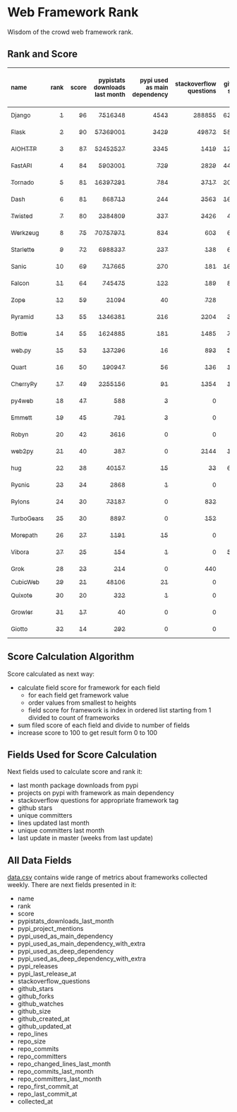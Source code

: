 # Web Framework Rank
Wisdom of the crowd web framework rank.

## Rank and Score
<sub>name</sub> | <sub>rank</sub> | <sub>score</sub> | <sub>pypistats downloads last month</sub> | <sub>pypi used as main dependency</sub> | <sub>stackoverflow questions</sub> | <sub>github stars</sub> | <sub>repo unique committers</sub> | <sub>repo changed lines last month</sub> | <sub>repo unique committers last month</sub> | <sub>repo last commit</sub>
:--- | ---: | ---: | ---: | ---: | ---: | ---: | ---: | ---: | ---: | ---:
[<sub>Django</sub>](https://github.com/django/django "first commit: 2005-07-13") | [<sub>1</sub>](# "  +0 last week") | [<sub>96</sub>](# "  -2 last week") | [<sub>7516348</sub>](# "  #5 in pypistats downloads last month -0.36% last week") | [<sub>4543</sub>](# "  #1 in pypi used as main dependency +0.31% last week") | [<sub>288855</sub>](# "  #1 in stackoverflow questions +0.13% last week") | [<sub>63647</sub>](# "  #1 in github stars +0.22% last week") | [<sub>2678</sub>](# "  #1 in repo unique committers +0.04% last week") | [<sub>5305</sub>](# "  #2 in repo changed lines last month -3.56% last week") | [<sub>34</sub>](# "  #1 in repo unique committers last month +3.03% last week") | [<sub>2022-04-22</sub>](# "▼ #2 in repo last commit 1 week ago")
[<sub>Flask</sub>](https://github.com/pallets/flask "first commit: 2010-04-06; uses: Werkzeug") | [<sub>2</sub>](# "  +0 last week") | [<sub>90</sub>](# "  -1 last week") | [<sub>57369001</sub>](# "  #2 in pypistats downloads last month +4.05% last week") | [<sub>3429</sub>](# "  #2 in pypi used as main dependency +0.41% last week") | [<sub>49872</sub>](# "  #2 in stackoverflow questions +0.24% last week") | [<sub>58696</sub>](# "  #2 in github stars +0.16% last week") | [<sub>778</sub>](# "  #2 in repo unique committers +0.0% last week") | [<sub>888</sub>](# "▲ #4 in repo changed lines last month -19.71% last week") | [<sub>6</sub>](# "▼ #5 in repo unique committers last month -14.29% last week") | [<sub>2022-04-08</sub>](# "▼ #14 in repo last commit 3 weeks ago")
[<sub>AIOHTTP</sub>](https://github.com/aio-libs/aiohttp "first commit: 2013-10-01") | [<sub>3</sub>](# "▲ +1 last week") | [<sub>87</sub>](# "▲ +4 last week") | [<sub>52452527</sub>](# "  #3 in pypistats downloads last month +1.92% last week") | [<sub>3345</sub>](# "  #3 in pypi used as main dependency +0.48% last week") | [<sub>1419</sub>](# "  #10 in stackoverflow questions +0.5% last week") | [<sub>12353</sub>](# "  #7 in github stars +0.19% last week") | [<sub>661</sub>](# "  #3 in repo unique committers +0.0% last week") | [<sub>297</sub>](# "  #12 in repo changed lines last month +6.07% last week") | [<sub>7</sub>](# "▲ #3 in repo unique committers last month +16.67% last week") | [<sub>2022-04-23</sub>](# "▲ #1 in repo last commit 1 week ago")
[<sub>FastAPI</sub>](https://github.com/tiangolo/fastapi "first commit: 2018-12-05; uses: Starlette") | [<sub>4</sub>](# "▼ -1 last week") | [<sub>84</sub>](# "▼ -1 last week") | [<sub>5903001</sub>](# "  #7 in pypistats downloads last month -1.39% last week") | [<sub>729</sub>](# "  #6 in pypi used as main dependency +1.67% last week") | [<sub>2829</sub>](# "  #6 in stackoverflow questions +1.11% last week") | [<sub>44241</sub>](# "  #3 in github stars +0.48% last week") | [<sub>299</sub>](# "  #8 in repo unique committers +0.34% last week") | [<sub>547</sub>](# "▼ #7 in repo changed lines last month -62.56% last week") | [<sub>6</sub>](# "▲ #5 in repo unique committers last month +50.0% last week") | [<sub>2022-04-17</sub>](# "▼ #2 in repo last commit 1 week ago")
[<sub>Tornado</sub>](https://github.com/tornadoweb/tornado "first commit: 2009-09-09") | [<sub>5</sub>](# "▲ +1 last week") | [<sub>81</sub>](# "▲ +1 last week") | [<sub>16397291</sub>](# "  #4 in pypistats downloads last month +0.96% last week") | [<sub>784</sub>](# "  #5 in pypi used as main dependency +0.77% last week") | [<sub>3717</sub>](# "  #3 in stackoverflow questions +0.08% last week") | [<sub>20517</sub>](# "  #4 in github stars +0.09% last week") | [<sub>438</sub>](# "  #5 in repo unique committers +0.23% last week") | [<sub>56</sub>](# "▼ #16 in repo changed lines last month -74.77% last week") | [<sub>3</sub>](# "▲ #11 in repo unique committers last month +50.0% last week") | [<sub>2022-04-22</sub>](# "▲ #2 in repo last commit 1 week ago")
[<sub>Dash</sub>](https://github.com/plotly/dash "first commit: 2015-04-10") | [<sub>6</sub>](# "▲ +1 last week") | [<sub>81</sub>](# "▲ +2 last week") | [<sub>868713</sub>](# "  #12 in pypistats downloads last month -2.41% last week") | [<sub>244</sub>](# "  #9 in pypi used as main dependency +0.41% last week") | [<sub>3563</sub>](# "  #4 in stackoverflow questions +0.79% last week") | [<sub>16287</sub>](# "  #5 in github stars +0.23% last week") | [<sub>134</sub>](# "  #16 in repo unique committers +1.52% last week") | [<sub>514132</sub>](# "  #1 in repo changed lines last month +247.72% last week") | [<sub>9</sub>](# "▲ #2 in repo unique committers last month +80.0% last week") | [<sub>2022-04-22</sub>](# "▲ #2 in repo last commit 1 week ago")
[<sub>Twisted</sub>](https://github.com/twisted/twisted "first commit: 2001-07-09") | [<sub>7</sub>](# "▼ -2 last week") | [<sub>80</sub>](# "▼ +0 last week") | [<sub>2384809</sub>](# "  #8 in pypistats downloads last month +0.54% last week") | [<sub>337</sub>](# "  #7 in pypi used as main dependency +0.0% last week") | [<sub>3426</sub>](# "  #5 in stackoverflow questions +0.0% last week") | [<sub>4570</sub>](# "  #15 in github stars +0.22% last week") | [<sub>272</sub>](# "  #9 in repo unique committers +0.0% last week") | [<sub>2880</sub>](# "  #3 in repo changed lines last month +11.84% last week") | [<sub>6</sub>](# "  #5 in repo unique committers last month +0.0% last week") | [<sub>2022-04-21</sub>](# "▲ #2 in repo last commit 1 week ago")
[<sub>Werkzeug</sub>](https://github.com/pallets/werkzeug "first commit: 2007-05-04; used by: Flask and Quart") | [<sub>8</sub>](# "  +0 last week") | [<sub>75</sub>](# "  -1 last week") | [<sub>70757971</sub>](# "  #1 in pypistats downloads last month +1.48% last week") | [<sub>834</sub>](# "  #4 in pypi used as main dependency +0.72% last week") | [<sub>603</sub>](# "  #15 in stackoverflow questions +0.17% last week") | [<sub>6040</sub>](# "  #12 in github stars +0.08% last week") | [<sub>459</sub>](# "  #4 in repo unique committers +0.0% last week") | [<sub>504</sub>](# "  #8 in repo changed lines last month -5.97% last week") | [<sub>3</sub>](# "▼ #11 in repo unique committers last month -25.0% last week") | [<sub>2022-04-01</sub>](# "▼ #16 in repo last commit 4 weeks ago")
[<sub>Starlette</sub>](https://github.com/encode/starlette "first commit: 2018-06-25; used by: FastAPI") | [<sub>9</sub>](# "▲ +1 last week") | [<sub>72</sub>](# "▲ +7 last week") | [<sub>6988337</sub>](# "  #6 in pypistats downloads last month -0.62% last week") | [<sub>237</sub>](# "  #10 in pypi used as main dependency +0.0% last week") | [<sub>138</sub>](# "  #20 in stackoverflow questions +0.0% last week") | [<sub>6871</sub>](# "  #10 in github stars +0.42% last week") | [<sub>209</sub>](# "  #12 in repo unique committers +0.0% last week") | [<sub>576</sub>](# "▲ #6 in repo changed lines last month +844.26% last week") | [<sub>4</sub>](# "▼ #9 in repo unique committers last month +0.0% last week") | [<sub>2022-04-22</sub>](# "▲ #2 in repo last commit 1 week ago")
[<sub>Sanic</sub>](https://github.com/sanic-org/sanic "first commit: 2016-05-26") | [<sub>10</sub>](# "▼ -1 last week") | [<sub>69</sub>](# "▼ -2 last week") | [<sub>717665</sub>](# "▼ #14 in pypistats downloads last month -8.22% last week") | [<sub>270</sub>](# "  #8 in pypi used as main dependency +0.75% last week") | [<sub>181</sub>](# "  #18 in stackoverflow questions -0.55% last week") | [<sub>16031</sub>](# "  #6 in github stars +0.11% last week") | [<sub>349</sub>](# "  #7 in repo unique committers +0.0% last week") | [<sub>106</sub>](# "▼ #15 in repo changed lines last month -79.09% last week") | [<sub>2</sub>](# "▼ #13 in repo unique committers last month -71.43% last week") | [<sub>2022-04-17</sub>](# "▲ #2 in repo last commit 1 week ago")
[<sub>Falcon</sub>](https://github.com/falconry/falcon "first commit: 2012-12-06; used by: hug") | [<sub>11</sub>](# "  +0 last week") | [<sub>64</sub>](# "  -1 last week") | [<sub>745475</sub>](# "▲ #13 in pypistats downloads last month -1.24% last week") | [<sub>122</sub>](# "  #13 in pypi used as main dependency +0.0% last week") | [<sub>189</sub>](# "  #17 in stackoverflow questions +0.0% last week") | [<sub>8746</sub>](# "  #8 in github stars +0.02% last week") | [<sub>194</sub>](# "  #13 in repo unique committers +0.0% last week") | [<sub>124</sub>](# "▲ #14 in repo changed lines last month -23.93% last week") | [<sub>4</sub>](# "▼ #9 in repo unique committers last month +0.0% last week") | [<sub>2022-04-09</sub>](# "▼ #13 in repo last commit 3 weeks ago")
[<sub>Zope</sub>](https://github.com/zopefoundation/Zope "first commit: 1996-06-17") | [<sub>12</sub>](# "  +0 last week") | [<sub>59</sub>](# "  +0 last week") | [<sub>21094</sub>](# "  #20 in pypistats downloads last month -3.53% last week") | [<sub>40</sub>](# "  #16 in pypi used as main dependency +0.0% last week") | [<sub>728</sub>](# "  #14 in stackoverflow questions +0.14% last week") | [<sub>288</sub>](# "  #25 in github stars +0.0% last week") | [<sub>171</sub>](# "  #14 in repo unique committers +0.0% last week") | [<sub>401</sub>](# "▲ #10 in repo changed lines last month +19.7% last week") | [<sub>5</sub>](# "  #8 in repo unique committers last month +25.0% last week") | [<sub>2022-04-21</sub>](# "▼ #2 in repo last commit 1 week ago")
[<sub>Pyramid</sub>](https://github.com/Pylons/pyramid "first commit: 2008-07-04; used by: CubicWeb") | [<sub>13</sub>](# "  +0 last week") | [<sub>55</sub>](# "  +0 last week") | [<sub>1346381</sub>](# "  #11 in pypistats downloads last month +0.41% last week") | [<sub>216</sub>](# "  #11 in pypi used as main dependency +0.0% last week") | [<sub>2204</sub>](# "  #7 in stackoverflow questions +0.0% last week") | [<sub>3655</sub>](# "  #16 in github stars +0.03% last week") | [<sub>358</sub>](# "  #6 in repo unique committers +0.0% last week") | [<sub>0</sub>](# "▲ #19 in repo changed lines last month +100% last week") | [<sub>0</sub>](# "▲ #19 in repo unique committers last month +100% last week") | [<sub>2022-03-13</sub>](# "  #20 in repo last commit 6 weeks ago")
[<sub>Bottle</sub>](https://github.com/bottlepy/bottle "first commit: 2009-06-30") | [<sub>14</sub>](# "  +0 last week") | [<sub>55</sub>](# "  +1 last week") | [<sub>1624885</sub>](# "  #10 in pypistats downloads last month +0.32% last week") | [<sub>181</sub>](# "  #12 in pypi used as main dependency +1.12% last week") | [<sub>1485</sub>](# "  #9 in stackoverflow questions +0.07% last week") | [<sub>7593</sub>](# "  #9 in github stars +0.04% last week") | [<sub>226</sub>](# "  #11 in repo unique committers +0.0% last week") | [<sub>0</sub>](# "▲ #19 in repo changed lines last month +100% last week") | [<sub>0</sub>](# "▲ #19 in repo unique committers last month +100% last week") | [<sub>2022-03-01</sub>](# "  #22 in repo last commit 8 weeks ago")
[<sub>web.py</sub>](https://github.com/webpy/webpy "first commit: 1970-01-01") | [<sub>15</sub>](# "  +0 last week") | [<sub>53</sub>](# "  +1 last week") | [<sub>137296</sub>](# "  #16 in pypistats downloads last month +8.87% last week") | [<sub>16</sub>](# "  #18 in pypi used as main dependency +0.0% last week") | [<sub>893</sub>](# "  #12 in stackoverflow questions +0.11% last week") | [<sub>5686</sub>](# "  #14 in github stars +0.0% last week") | [<sub>92</sub>](# "  #18 in repo unique committers +0.0% last week") | [<sub>2</sub>](# "▲ #18 in repo changed lines last month +0.0% last week") | [<sub>1</sub>](# "▲ #14 in repo unique committers last month +0.0% last week") | [<sub>2022-03-27</sub>](# "▼ #16 in repo last commit 4 weeks ago")
[<sub>Quart</sub>](https://gitlab.com/pgjones/quart "first commit: 2017-05-14; uses: Werkzeug") | [<sub>16</sub>](# "  +0 last week") | [<sub>50</sub>](# "  -1 last week") | [<sub>190947</sub>](# "  #15 in pypistats downloads last month +1.02% last week") | [<sub>56</sub>](# "  #15 in pypi used as main dependency +0.0% last week") | [<sub>136</sub>](# "  #21 in stackoverflow questions +0.0% last week") | [<sub>1042</sub>](# "  #19 in github stars +0.19% last week") | [<sub>68</sub>](# "  #19 in repo unique committers +0.0% last week") | [<sub>157</sub>](# "▲ #13 in repo changed lines last month -16.93% last week") | [<sub>1</sub>](# "▼ #14 in repo unique committers last month -50.0% last week") | [<sub>2022-03-26</sub>](# "▼ #16 in repo last commit 5 weeks ago")
[<sub>CherryPy</sub>](https://github.com/cherrypy/cherrypy "first commit: 2004-11-20") | [<sub>17</sub>](# "▲ +1 last week") | [<sub>49</sub>](# "▲ +0 last week") | [<sub>2255156</sub>](# "  #9 in pypistats downloads last month +2.49% last week") | [<sub>91</sub>](# "  #14 in pypi used as main dependency +0.0% last week") | [<sub>1354</sub>](# "  #11 in stackoverflow questions +0.07% last week") | [<sub>1534</sub>](# "  #18 in github stars +0.26% last week") | [<sub>145</sub>](# "  #15 in repo unique committers +0.0% last week") | [<sub>0</sub>](# "▲ #19 in repo changed lines last month +100% last week") | [<sub>0</sub>](# "▲ #19 in repo unique committers last month +100% last week") | [<sub>2022-03-13</sub>](# "  #20 in repo last commit 6 weeks ago")
[<sub>py4web</sub>](https://github.com/web2py/py4web "first commit: 2019-03-25") | [<sub>18</sub>](# "▼ -1 last week") | [<sub>47</sub>](# "▼ -2 last week") | [<sub>588</sub>](# "  #26 in pypistats downloads last month +2.98% last week") | [<sub>3</sub>](# "  #21 in pypi used as main dependency +0.0% last week") | [<sub>0</sub>](# "  #23 in stackoverflow questions +100% last week") | [<sub>175</sub>](# "  #27 in github stars +0.0% last week") | [<sub>60</sub>](# "  #20 in repo unique committers +0.0% last week") | [<sub>355</sub>](# "▼ #11 in repo changed lines last month -66.32% last week") | [<sub>7</sub>](# "▼ #3 in repo unique committers last month +0.0% last week") | [<sub>2022-04-19</sub>](# "▲ #2 in repo last commit 1 week ago")
[<sub>Emmett</sub>](https://github.com/emmett-framework/emmett "first commit: 2014-10-22") | [<sub>19</sub>](# "▲ +1 last week") | [<sub>45</sub>](# "▲ +2 last week") | [<sub>791</sub>](# "  #25 in pypistats downloads last month +2.2% last week") | [<sub>3</sub>](# "  #21 in pypi used as main dependency +0.0% last week") | [<sub>0</sub>](# "  #23 in stackoverflow questions +100% last week") | [<sub>753</sub>](# "  #22 in github stars +0.13% last week") | [<sub>22</sub>](# "  #26 in repo unique committers +0.0% last week") | [<sub>699</sub>](# "▲ #5 in repo changed lines last month +8.2% last week") | [<sub>1</sub>](# "▲ #14 in repo unique committers last month +0.0% last week") | [<sub>2022-04-19</sub>](# "▲ #2 in repo last commit 1 week ago")
[<sub>Robyn</sub>](https://github.com/sansyrox/robyn "first commit: 2021-05-22") | [<sub>20</sub>](# "▲ +1 last week") | [<sub>42</sub>](# "▲ +1 last week") | [<sub>3616</sub>](# "  #22 in pypistats downloads last month -16.82% last week") | [<sub>0</sub>](# "  #26 in pypi used as main dependency +100% last week") | [<sub>0</sub>](# "  #23 in stackoverflow questions +100% last week") | [<sub>864</sub>](# "  #20 in github stars +0.23% last week") | [<sub>12</sub>](# "  #27 in repo unique committers +0.0% last week") | [<sub>423</sub>](# "  #9 in repo changed lines last month -18.02% last week") | [<sub>1</sub>](# "▲ #14 in repo unique committers last month +0.0% last week") | [<sub>2022-04-22</sub>](# "▲ #2 in repo last commit 1 week ago")
[<sub>web2py</sub>](https://github.com/web2py/web2py "first commit: 2011-11-23") | [<sub>21</sub>](# "▼ -2 last week") | [<sub>40</sub>](# "▼ -7 last week") | [<sub>387</sub>](# "  #27 in pypistats downloads last month -4.91% last week") | [<sub>0</sub>](# "  #26 in pypi used as main dependency +100% last week") | [<sub>2144</sub>](# "  #8 in stackoverflow questions -0.05% last week") | [<sub>1986</sub>](# "  #17 in github stars +0.1% last week") | [<sub>271</sub>](# "  #10 in repo unique committers +0.0% last week") | [<sub>0</sub>](# "▼ #19 in repo changed lines last month -100.0% last week") | [<sub>0</sub>](# "▼ #19 in repo unique committers last month -100.0% last week") | [<sub>2022-03-21</sub>](# "  #19 in repo last commit 5 weeks ago")
[<sub>hug</sub>](https://github.com/hugapi/hug "first commit: 2015-07-17; uses: Falcon") | [<sub>22</sub>](# "  +0 last week") | [<sub>38</sub>](# "  +0 last week") | [<sub>40157</sub>](# "  #19 in pypistats downloads last month -1.98% last week") | [<sub>15</sub>](# "  #19 in pypi used as main dependency +0.0% last week") | [<sub>33</sub>](# "  #22 in stackoverflow questions +0.0% last week") | [<sub>6611</sub>](# "  #11 in github stars +0.02% last week") | [<sub>123</sub>](# "  #17 in repo unique committers +0.0% last week") | [<sub>0</sub>](# "▲ #19 in repo changed lines last month +100% last week") | [<sub>0</sub>](# "▲ #19 in repo unique committers last month +100% last week") | [<sub>2020-08-10</sub>](# "  #27 in repo last commit 89 weeks ago")
[<sub>Pycnic</sub>](https://github.com/nullism/pycnic "first commit: 2015-11-04") | [<sub>23</sub>](# "  +0 last week") | [<sub>34</sub>](# "  +0 last week") | [<sub>2868</sub>](# "  #23 in pypistats downloads last month -4.88% last week") | [<sub>1</sub>](# "  #23 in pypi used as main dependency +0.0% last week") | [<sub>0</sub>](# "  #23 in stackoverflow questions +100% last week") | [<sub>155</sub>](# "  #28 in github stars +0.0% last week") | [<sub>11</sub>](# "  #28 in repo unique committers +0.0% last week") | [<sub>10</sub>](# "▲ #17 in repo changed lines last month +0.0% last week") | [<sub>1</sub>](# "▲ #14 in repo unique committers last month +0.0% last week") | [<sub>2022-04-05</sub>](# "▼ #14 in repo last commit 3 weeks ago")
[<sub>Pylons</sub>](https://github.com/Pylons/pylons "first commit: 2006-02-18") | [<sub>24</sub>](# "  +0 last week") | [<sub>30</sub>](# "  +1 last week") | [<sub>73187</sub>](# "  #17 in pypistats downloads last month -1.7% last week") | [<sub>0</sub>](# "  #26 in pypi used as main dependency +100% last week") | [<sub>832</sub>](# "  #13 in stackoverflow questions +0.0% last week") | [<sub>217</sub>](# "  #26 in github stars +0.0% last week") | [<sub>36</sub>](# "  #22 in repo unique committers +0.0% last week") | [<sub>0</sub>](# "▲ #19 in repo changed lines last month +100% last week") | [<sub>0</sub>](# "▲ #19 in repo unique committers last month +100% last week") | [<sub>2018-01-12</sub>](# "  #30 in repo last commit 224 weeks ago")
[<sub>TurboGears</sub>](https://github.com/TurboGears/tg2 "first commit: 2007-06-27") | [<sub>25</sub>](# "  +0 last week") | [<sub>30</sub>](# "  +1 last week") | [<sub>8897</sub>](# "  #21 in pypistats downloads last month -9.18% last week") | [<sub>0</sub>](# "  #26 in pypi used as main dependency +100% last week") | [<sub>152</sub>](# "  #19 in stackoverflow questions +0.0% last week") | [<sub>778</sub>](# "  #21 in github stars +0.0% last week") | [<sub>35</sub>](# "  #23 in repo unique committers +0.0% last week") | [<sub>0</sub>](# "▲ #19 in repo changed lines last month +100% last week") | [<sub>0</sub>](# "▲ #19 in repo unique committers last month +100% last week") | [<sub>2021-05-26</sub>](# "  #24 in repo last commit 48 weeks ago")
[<sub>Morepath</sub>](https://github.com/morepath/morepath "first commit: 2013-07-17") | [<sub>26</sub>](# "  +0 last week") | [<sub>27</sub>](# "  +1 last week") | [<sub>1191</sub>](# "  #24 in pypistats downloads last month -8.67% last week") | [<sub>15</sub>](# "  #19 in pypi used as main dependency +0.0% last week") | [<sub>0</sub>](# "  #23 in stackoverflow questions +100% last week") | [<sub>392</sub>](# "  #24 in github stars +0.26% last week") | [<sub>27</sub>](# "  #24 in repo unique committers +0.0% last week") | [<sub>0</sub>](# "▲ #19 in repo changed lines last month +100% last week") | [<sub>0</sub>](# "▲ #19 in repo unique committers last month +100% last week") | [<sub>2021-04-18</sub>](# "  #25 in repo last commit 53 weeks ago")
[<sub>Vibora</sub>](https://github.com/vibora-io/vibora "first commit: 2018-06-13") | [<sub>27</sub>](# "  +0 last week") | [<sub>25</sub>](# "  +0 last week") | [<sub>154</sub>](# "  #31 in pypistats downloads last month -3.75% last week") | [<sub>1</sub>](# "  #23 in pypi used as main dependency +0.0% last week") | [<sub>0</sub>](# "  #23 in stackoverflow questions +100% last week") | [<sub>5724</sub>](# "  #13 in github stars +0.0% last week") | [<sub>27</sub>](# "  #24 in repo unique committers +0.0% last week") | [<sub>0</sub>](# "▲ #19 in repo changed lines last month +100% last week") | [<sub>0</sub>](# "▲ #19 in repo unique committers last month +100% last week") | [<sub>2019-02-11</sub>](# "  #29 in repo last commit 167 weeks ago")
[<sub>Grok</sub>](https://github.com/zopefoundation/grok "first commit: 2006-10-14") | [<sub>28</sub>](# "  +0 last week") | [<sub>23</sub>](# "  +0 last week") | [<sub>214</sub>](# "  #30 in pypistats downloads last month -0.93% last week") | [<sub>0</sub>](# "  #26 in pypi used as main dependency +100% last week") | [<sub>440</sub>](# "  #16 in stackoverflow questions +0.0% last week") | [<sub>20</sub>](# "  #31 in github stars +0.0% last week") | [<sub>40</sub>](# "  #21 in repo unique committers +0.0% last week") | [<sub>0</sub>](# "▲ #19 in repo changed lines last month +100% last week") | [<sub>0</sub>](# "▲ #19 in repo unique committers last month +100% last week") | [<sub>2020-09-02</sub>](# "  #26 in repo last commit 86 weeks ago")
[<sub>CubicWeb</sub>](https://forge.extranet.logilab.fr/cubicweb/cubicweb "uses: Pyramid") | [<sub>29</sub>](# "  +0 last week") | [<sub>21</sub>](# "  +0 last week") | [<sub>48106</sub>](# "  #18 in pypistats downloads last month -3.27% last week") | [<sub>21</sub>](# "  #17 in pypi used as main dependency +0.0% last week") | [<sub>0</sub>](# "  #23 in stackoverflow questions +100% last week") | [<sub>0</sub>](# "  #32 in github stars +100% last week") | [<sub>0</sub>](# "  #32 in repo unique committers +100% last week") | [<sub>0</sub>](# "▲ #19 in repo changed lines last month +100% last week") | [<sub>0</sub>](# "▲ #19 in repo unique committers last month +100% last week") | [<sub></sub>](# "  #31 in repo last commit")
[<sub>Quixote</sub>](https://github.com/nascheme/quixote "first commit: 2006-03-16") | [<sub>30</sub>](# "  +0 last week") | [<sub>20</sub>](# "  +0 last week") | [<sub>322</sub>](# "  #28 in pypistats downloads last month -6.4% last week") | [<sub>1</sub>](# "  #23 in pypi used as main dependency +0.0% last week") | [<sub>0</sub>](# "  #23 in stackoverflow questions +100% last week") | [<sub>80</sub>](# "  #29 in github stars +0.0% last week") | [<sub>6</sub>](# "  #29 in repo unique committers +0.0% last week") | [<sub>0</sub>](# "▲ #19 in repo changed lines last month +100% last week") | [<sub>0</sub>](# "▲ #19 in repo unique committers last month +100% last week") | [<sub>2022-02-15</sub>](# "  #23 in repo last commit 10 weeks ago")
[<sub>Growler</sub>](https://github.com/pyGrowler/Growler "first commit: 2014-08-17") | [<sub>31</sub>](# "  +0 last week") | [<sub>17</sub>](# "  +0 last week") | [<sub>40</sub>](# "  #32 in pypistats downloads last month -21.57% last week") | [<sub>0</sub>](# "  #26 in pypi used as main dependency +100% last week") | [<sub>0</sub>](# "  #23 in stackoverflow questions +100% last week") | [<sub>687</sub>](# "  #23 in github stars +0.0% last week") | [<sub>6</sub>](# "  #29 in repo unique committers +0.0% last week") | [<sub>0</sub>](# "▲ #19 in repo changed lines last month +100% last week") | [<sub>0</sub>](# "▲ #19 in repo unique committers last month +100% last week") | [<sub>2020-03-08</sub>](# "  #28 in repo last commit 111 weeks ago")
[<sub>Giotto</sub>](https://github.com/priestc/giotto "first commit: 2012-02-26") | [<sub>32</sub>](# "  +0 last week") | [<sub>14</sub>](# "  +1 last week") | [<sub>292</sub>](# "  #29 in pypistats downloads last month +23.73% last week") | [<sub>0</sub>](# "  #26 in pypi used as main dependency +100% last week") | [<sub>0</sub>](# "  #23 in stackoverflow questions +100% last week") | [<sub>55</sub>](# "  #30 in github stars +0.0% last week") | [<sub>3</sub>](# "  #31 in repo unique committers +0.0% last week") | [<sub>0</sub>](# "▲ #19 in repo changed lines last month +100% last week") | [<sub>0</sub>](# "▲ #19 in repo unique committers last month +100% last week") | [<sub>2013-10-07</sub>](# "  #31 in repo last commit 446 weeks ago")

## Score Calculation Algorithm
Score calculated as next way:
- calculate field score for framework for each field
  - for each field get framework value
  - order values from smallest to heights
  - field score for framework is index in ordered list starting from 1 divided to count of frameworks
- sum filed score of each field and divide to number of fields
- increase score to 100 to get result form 0 to 100

## Fields Used for Score Calculation
Next fields used to calculate score and rank it:
- last month package downloads from pypi
- projects on pypi with framework as main dependency
- stackoverflow questions for appropriate framework tag
- github stars
- unique committers
- lines updated last month
- unique committers last month
- last update in master (weeks from last update)

## All Data Fields
[data.csv](data.csv) contains wide range of metrics about frameworks collected weekly.
There are next fields presented in it: 

- name
- rank
- score
- pypistats_downloads_last_month
- pypi_project_mentions
- pypi_used_as_main_dependency
- pypi_used_as_main_dependency_with_extra
- pypi_used_as_deep_dependency
- pypi_used_as_deep_dependency_with_extra
- pypi_releases
- pypi_last_release_at
- stackoverflow_questions
- github_stars
- github_forks
- github_watches
- github_size
- github_created_at
- github_updated_at
- repo_lines
- repo_size
- repo_commits
- repo_committers
- repo_changed_lines_last_month
- repo_commits_last_month
- repo_committers_last_month
- repo_first_commit_at
- repo_last_commit_at
- collected_at
